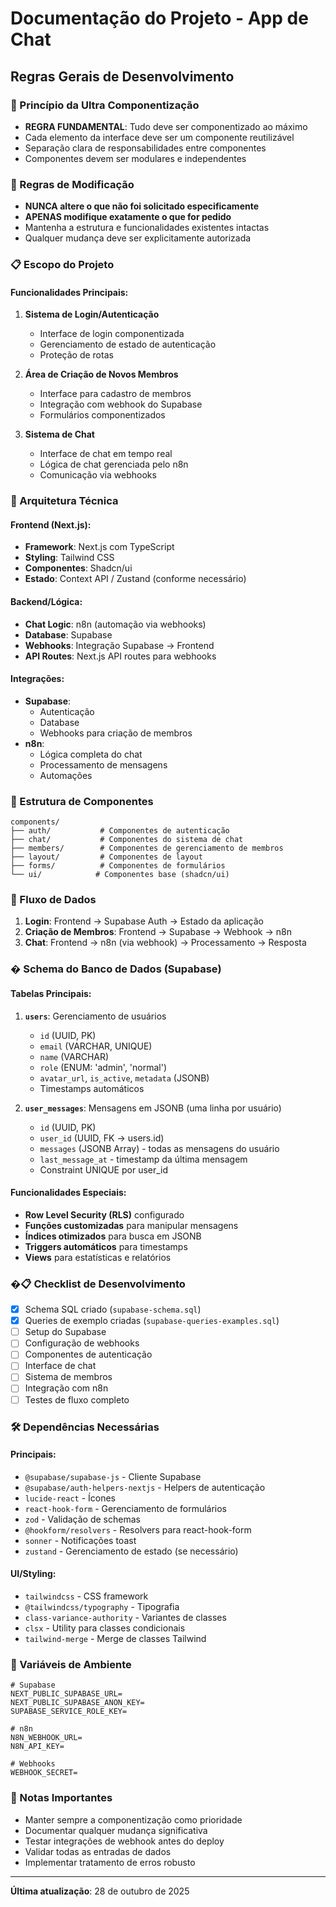 # Documentação do Projeto - App de Chat

## Regras Gerais de Desenvolvimento

### 🎯 Princípio da Ultra Componentização
- **REGRA FUNDAMENTAL**: Tudo deve ser componentizado ao máximo
- Cada elemento da interface deve ser um componente reutilizável
- Separação clara de responsabilidades entre componentes
- Componentes devem ser modulares e independentes

### 🚫 Regras de Modificação
- **NUNCA altere o que não foi solicitado especificamente**
- **APENAS modifique exatamente o que for pedido**
- Mantenha a estrutura e funcionalidades existentes intactas
- Qualquer mudança deve ser explicitamente autorizada

### 📋 Escopo do Projeto

#### Funcionalidades Principais:
1. **Sistema de Login/Autenticação**
   - Interface de login componentizada
   - Gerenciamento de estado de autenticação
   - Proteção de rotas

2. **Área de Criação de Novos Membros**
   - Interface para cadastro de membros
   - Integração com webhook do Supabase
   - Formulários componentizados

3. **Sistema de Chat**
   - Interface de chat em tempo real
   - Lógica de chat gerenciada pelo n8n
   - Comunicação via webhooks

### 🔧 Arquitetura Técnica

#### Frontend (Next.js):
- **Framework**: Next.js com TypeScript
- **Styling**: Tailwind CSS
- **Componentes**: Shadcn/ui
- **Estado**: Context API / Zustand (conforme necessário)

#### Backend/Lógica:
- **Chat Logic**: n8n (automação via webhooks)
- **Database**: Supabase
- **Webhooks**: Integração Supabase → Frontend
- **API Routes**: Next.js API routes para webhooks

#### Integrações:
- **Supabase**: 
  - Autenticação
  - Database
  - Webhooks para criação de membros
- **n8n**:
  - Lógica completa do chat
  - Processamento de mensagens
  - Automações

### 📁 Estrutura de Componentes

```
components/
├── auth/           # Componentes de autenticação
├── chat/           # Componentes do sistema de chat
├── members/        # Componentes de gerenciamento de membros
├── layout/         # Componentes de layout
├── forms/          # Componentes de formulários
└── ui/            # Componentes base (shadcn/ui)
```

### 🔄 Fluxo de Dados

1. **Login**: Frontend → Supabase Auth → Estado da aplicação
2. **Criação de Membros**: Frontend → Supabase → Webhook → n8n
3. **Chat**: Frontend → n8n (via webhook) → Processamento → Resposta

### �️ Schema do Banco de Dados (Supabase)

#### Tabelas Principais:
1. **`users`**: Gerenciamento de usuários
   - `id` (UUID, PK)
   - `email` (VARCHAR, UNIQUE)
   - `name` (VARCHAR)
   - `role` (ENUM: 'admin', 'normal')
   - `avatar_url`, `is_active`, `metadata` (JSONB)
   - Timestamps automáticos

2. **`user_messages`**: Mensagens em JSONB (uma linha por usuário)
   - `id` (UUID, PK)
   - `user_id` (UUID, FK → users.id)
   - `messages` (JSONB Array) - todas as mensagens do usuário
   - `last_message_at` - timestamp da última mensagem
   - Constraint UNIQUE por user_id

#### Funcionalidades Especiais:
- **Row Level Security (RLS)** configurado
- **Funções customizadas** para manipular mensagens
- **Índices otimizados** para busca em JSONB
- **Triggers automáticos** para timestamps
- **Views** para estatísticas e relatórios

### �📋 Checklist de Desenvolvimento

- [x] Schema SQL criado (`supabase-schema.sql`)
- [x] Queries de exemplo criadas (`supabase-queries-examples.sql`)
- [ ] Setup do Supabase
- [ ] Configuração de webhooks
- [ ] Componentes de autenticação
- [ ] Interface de chat
- [ ] Sistema de membros
- [ ] Integração com n8n
- [ ] Testes de fluxo completo

### 🛠️ Dependências Necessárias

#### Principais:
- `@supabase/supabase-js` - Cliente Supabase
- `@supabase/auth-helpers-nextjs` - Helpers de autenticação
- `lucide-react` - Ícones
- `react-hook-form` - Gerenciamento de formulários
- `zod` - Validação de schemas
- `@hookform/resolvers` - Resolvers para react-hook-form
- `sonner` - Notificações toast
- `zustand` - Gerenciamento de estado (se necessário)

#### UI/Styling:
- `tailwindcss` - CSS framework
- `@tailwindcss/typography` - Tipografia
- `class-variance-authority` - Variantes de classes
- `clsx` - Utility para classes condicionais
- `tailwind-merge` - Merge de classes Tailwind

### 🔐 Variáveis de Ambiente

```env
# Supabase
NEXT_PUBLIC_SUPABASE_URL=
NEXT_PUBLIC_SUPABASE_ANON_KEY=
SUPABASE_SERVICE_ROLE_KEY=

# n8n
N8N_WEBHOOK_URL=
N8N_API_KEY=

# Webhooks
WEBHOOK_SECRET=
```

### 📝 Notas Importantes

- Manter sempre a componentização como prioridade
- Documentar qualquer mudança significativa
- Testar integrações de webhook antes do deploy
- Validar todas as entradas de dados
- Implementar tratamento de erros robusto

---

**Última atualização**: 28 de outubro de 2025